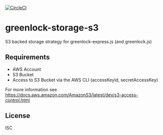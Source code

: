 [![CircleCI](https://circleci.com/gh/cderche/greenlock-storage-s3.svg?style=svg)](https://circleci.com/gh/cderche/greenlock-storage-s3)

# greenlock-storage-s3
S3 backed storage strategy for greenlock-express.js (and greenlock.js)

## Requirements

- AWS Account
- S3 Bucket
- Access to S3 Bucket via the AWS CLI (accessKeyId, secretAccessKey)

For more information see https://docs.aws.amazon.com/AmazonS3/latest/dev/s3-access-control.html

## License

ISC
